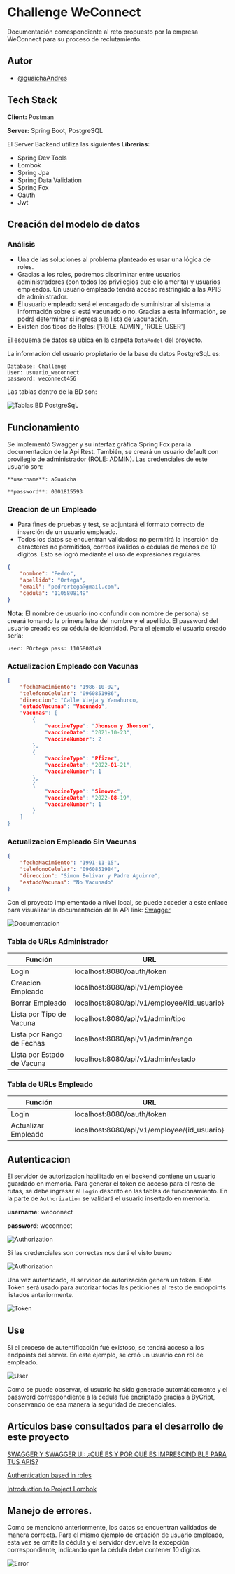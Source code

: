 # Challenge WeConnect

Documentación correspondiente al reto propuesto por la empresa WeConnect para su proceso de reclutamiento.

## Autor

- [@guaichaAndres](https://github.com/guaichaAndres)

## Tech Stack

**Client:** Postman

**Server:** Spring Boot, PostgreSQL

El Server Backend utiliza las siguientes **Librerias:**

- Spring Dev Tools
- Lombok
- Spring Jpa
- Spring Data Validation
- Spring Fox
- Oauth
- Jwt

## Creación del modelo de datos

### Análisis

- Una de las soluciones al problema planteado es usar una lógica de roles. 
- Gracias a los roles, podremos discriminar entre usuarios administradores (con todos los privilegios que ello amerita) 
y usuarios empleados. Un usuario empleado tendrá acceso restringido a las APIS de administrador. 
- El usuario empleado será el encargado de suministrar al sistema la información sobre si está vacunado o no. Gracias a
esta información, se podrá determinar si ingresa a la lista de vacunación.
- Existen dos tipos de Roles: ['ROLE_ADMIN', 'ROLE_USER']



El esquema de datos se ubica en la carpeta `DataModel` del proyecto. 

La información del usuario propietario de la base de datos PostgreSqL es: 

```info
Database: Challenge
User: usuario_weconnect
password: weconnect456
```

Las tablas dentro de la BD son: 

![Tablas BD PostgreSqL](/images/tablasBD.png)


## Funcionamiento

Se implementó Swagger y su interfaz gráfica Spring Fox para la documentacion de la Api Rest. También, se creará un usuario 
default con provilegio de administrador (ROLE: ADMIN). Las credenciales de este usuario son: 
 
```info
**username**: aGuaicha

**password**: 0301815593
```
### Creacion de un Empleado

- Para fines de pruebas y test, se adjuntará el formato correcto de inserción de un usuario empleado. 
- Todos los datos se encuentran validados: no permitirá la inserción de caracteres no permitidos, correos iválidos o cédulas 
de menos de 10 dígitos. Esto se logró mediante el uso de expresiones regulares. 

```json
{
    "nombre": "Pedro",
	"apellido": "Ortega",
	"email": "pedrortega@gmail.com",
	"cedula": "1105808149"
}
```

**Nota:** El nombre de usuario (no confundir con nombre de persona) se creará tomando la primera letra del nombre y el apellido. El password del usuario creado es su cédula de identidad.
Para el ejemplo el usuario creado sería:

`user: POrtega pass: 1105808149`


### Actualizacion Empleado con Vacunas

```json
{
    "fechaNacimiento": "1986-10-02",
    "telefonoCelular": "0960851986",
    "direccion": "Calle Vieja y Yanahurco,
    "estadoVacunas": "Vacunado",
    "vacunas": [
        {
            "vaccineType": "Jhonson y Jhonson",
            "vaccineDate": "2021-10-23",
            "vaccineNumber": 2
        },
        {
            "vaccineType": "Pfizer",
            "vaccineDate": "2022-01-21",
            "vaccineNumber": 1
        },
        {
            "vaccineType": "Sinovac",
            "vaccineDate": "2022-08-19",
            "vaccineNumber": 1
        }
    ]
}
```

### Actualizacion Empleado Sin Vacunas

```json
{
    "fechaNacimiento": "1991-11-15",
    "telefonoCelular": "0960851984",
    "direccion": "Simon Bolivar y Padre Aguirre",
    "estadoVacunas": "No Vacunado"
}
```

Con el proyecto implementado a nivel local, se puede acceder a este enlace para visualizar la documentación de la APi
link: [Swagger](http://localhost:8080/swagger-ui.html#/)

![Documentacion](/images/springFox.png)

### Tabla de URLs Administrador
Función | URL
------------ | -------------
Login | localhost:8080/oauth/token
Creacion Empleado | localhost:8080/api/v1/employee
Borrar Empleado | localhost:8080/api/v1/employee/{id_usuario}
Lista por Tipo de Vacuna | localhost:8080/api/v1/admin/tipo
Lista por Rango de Fechas | localhost:8080/api/v1/admin/rango
Lista por Estado de Vacuna | localhost:8080/api/v1/admin/estado

### Tabla de URLs Empleado
Función | URL
------------ | -------------
Login | localhost:8080/oauth/token
Actualizar Empleado | localhost:8080/api/v1/employee/{id_usuario}


## Autenticacion

El servidor de autorizacion habilitado en el backend contiene un usuario guardado en memoria. Para generar el token de acceso para el resto de rutas, se debe ingresar al  `Login` descrito en las tablas de funcionamiento. En la parte de `Authorization` se validará el usuario insertado en memoria. 

**username**: weconnect

**password**: weconnect

![Authorization](/images/auth.png)

Si las credenciales son correctas nos dará el visto bueno

![Authorization](/images/ok.png)

Una vez autenticado, el servidor de autorización genera un token. 
Este Token será usado para autorizar todas las peticiones al resto de endopoints listados anteriormente. 

![Token](/images/token.png)

## Use

Si el proceso de autentificación fué existoso, se tendrá acceso a los endpoints del server. 
En este ejemplo, se creó un usuario con rol de empleado. 

![User](/images/crearUsuario.png)

Como se puede observar, el usuario ha sido generado automáticamente y el password correspondiente a la cédula fué encriptado gracias a ByCript, conservando de esa manera la seguridad de credenciales. 

## Artículos base consultados para el desarrollo de este proyecto

[SWAGGER Y SWAGGER UI: ¿QUÉ ES Y POR QUÉ ES IMPRESCINDIBLE PARA TUS APIS?](https://www.chakray.com/es/swagger-y-swagger-ui-por-que-es-imprescindible-para-tus-apis/)

[Authentication based in roles](https://www.devglan.com/spring-security/spring-oauth2-role-based-authorization)

[Introduction to Project Lombok](https://www.baeldung.com/intro-to-project-lombok)

## Manejo de errores. 

Como se mencionó anteriormente, los datos se encuentran validados de manera correcta. 
Para el mismo ejemplo de creación de usuario empleado, esta vez se omite la cédula y el servidor devuelve la excepción correspondiente, indicando que la cédula debe contener 10 dígitos. 

![Error](/images/Error.png)


